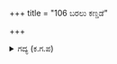 +++
title = "106 ಬರಲು ಕಣ್ಡಡೆ"

+++

<details><summary>ಗದ್ಯ (ಕ.ಗ.ಪ) </summary>

106. ತನ್ನ ಸ್ವಾಮಿಯನ್ನು ಕಂಡೊಡನೆ ವಂದಿಸಿ, ಅತಿಹತ್ತಿರದಲ್ಲಾಗಲಿ, ಅತಿದೂರದಲ್ಲಿಯಾಗಲೀ ನಿಲ್ಲದೆ ಮಧ್ಯವರ್ತಿಯಂತಿದ್ದು, ಓಡಾಡುತ್ತ ಸೇವೆ ಮಾಡುತ್ತ ಅರಸನ ಮುಖವನ್ನು ನೋಡುತ್ತ, ಆಜ್ಞಾಪಿಸಿದ್ದನ್ನು ಆ ಕ್ಷಣವೆ ಮಾಡುವವನೇ ಸೇವಕನು.
</details>
